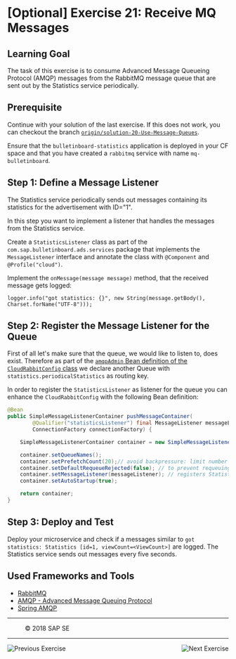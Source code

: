 [Optional] Exercise 21: Receive MQ Messages
===============================

## Learning Goal

The task of this exercise is to consume Advanced Message Queueing Protocol (AMQP) messages from the RabbitMQ message queue that are sent out by the Statistics service periodically.

## Prerequisite
Continue with your solution of the last exercise. If this does not work, you can checkout the branch [`origin/solution-20-Use-Message-Queues`](https://github.com/SAP/cloud-bulletinboard-ads/tree/solution-20-Use-Message-Queues).

Ensure that the `bulletinboard-statistics` application is deployed in your CF space and that you have created a `rabbitmq` service with name `mq-bulletinboard`.

## Step 1: Define a Message Listener

The Statistics service periodically sends out messages containing its statistics for the advertisement with ID="1".

In this step you want to implement a listener that handles the messages from the Statistics service.

Create a `StatisticsListener` class as part of the `com.sap.bulletinboard.ads.services` package that implements the `MessageListener` interface and annotate the class with `@Component` and `@Profile("cloud")`.

Implement the `onMessage(message message)` method, that the received message gets logged:
```
logger.info("got statistics: {}", new String(message.getBody(), Charset.forName("UTF-8")));
```

## Step 2: Register the Message Listener for the Queue

First of all let's make sure that the queue, we would like to listen to, does exist. Therefore as part of the [`amqpAdmin` Bean definition of the `CloudRabbitConfig` class](https://github.com/SAP/cloud-bulletinboard-ads/blob/solution-20-Use-Message-Queues/src/main/java/com/sap/bulletinboard/ads/config/CloudRabbitConfig.java) we declare another Queue with  `statistics.periodicalStatistics` as routing key.

In order to register the `StatisticsListener` as listener for the queue you can enhance the `CloudRabbitConfig` with the following Bean definition:

```java
@Bean
public SimpleMessageListenerContainer pushMessageContainer(
        @Qualifier("statisticsListener") final MessageListener messageListener,
        ConnectionFactory connectionFactory) {

    SimpleMessageListenerContainer container = new SimpleMessageListenerContainer(connectionFactory);

    container.setQueueNames();
    container.setPrefetchCount(20);// avoid backpressure: limit number of unacknowledged messages for a particular channel
    container.setDefaultRequeueRejected(false); // to prevent requeuing in case of exception
    container.setMessageListener(messageListener); // registers StatisticsListener
    container.setAutoStartup(true);

    return container;
}
```

## Step 3: Deploy and Test
Deploy your microservice and check if a messages similar to `got statistics: Statistics [id=1, viewCount=<ViewCount>]` are logged. The Statistics service sends out messages every five seconds.

## Used Frameworks and Tools
- [RabbitMQ](https://www.rabbitmq.com/)
- [AMQP - Advanced Message Queuing Protocol](https://www.amqp.org/)
- [Spring AMQP](http://projects.spring.io/spring-amqp/)

***
<dl>
  <dd>
  <div class="footer">&copy; 2018 SAP SE</div>
  </dd>
</dl>
<hr>
<a href="Exercise_20_Use_Message_Queues.md">
  <img align="left" alt="Previous Exercise">
</a>
<a href="/Security/Exercise_22_DeployApplicationRouter.md">
  <img align="right" alt="Next Exercise">
</a>
